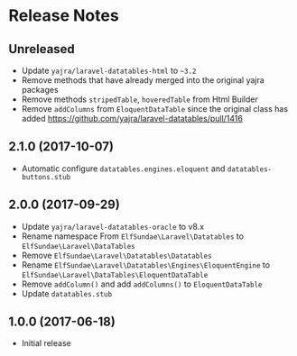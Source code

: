 # Release Notes

## Unreleased

- Update `yajra/laravel-datatables-html` to `~3.2`
- Remove methods that have already merged into the original yajra packages
- Remove methods `stripedTable`, `hoveredTable` from Html Builder
- Remove `addColumns` from `EloquentDataTable` since the original class has added https://github.com/yajra/laravel-datatables/pull/1416

## 2.1.0 (2017-10-07)

- Automatic configure `datatables.engines.eloquent` and `datatables-buttons.stub`

## 2.0.0 (2017-09-29)

- Update `yajra/laravel-datatables-oracle` to v8.x
- Rename namespace From `ElfSundae\Laravel\Datatables` to `ElfSundae\Laravel\DataTables`
- Remove `ElfSundae\Laravel\Datatables\Datatables`
- Rename `ElfSundae\Laravel\Datatables\Engines\EloquentEngine` to `ElfSundae\Laravel\DataTables\EloquentDataTable`
- Remove `addColumn()` and add `addColumns()` to `EloquentDataTable`
- Update `datatables.stub`

## 1.0.0 (2017-06-18)

- Initial release
